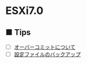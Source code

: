 # ESXi7.0
## ■ Tips
- [ ] [オーバーコミットについて]()
- [ ] [設定ファイルのバックアップ](https://github.com/thetaru/memorandum/tree/master/Hypervisor/VMware/Esxi/ESXi7.0/backup_conf)
